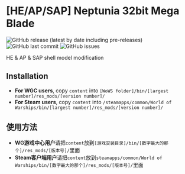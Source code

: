 ﻿# [HE/AP/SAP] Neptunia 32bit Mega Blade

![GitHub release (latest by date including pre-releases)](https://img.shields.io/github/v/release/SEA-group/DanColle-32bit-Mega-Blade?include_prereleases)
![GitHub last commit](https://img.shields.io/github/last-commit/SEA-group/DanColle-32bit-Mega-Blade)
![GitHub issues](https://img.shields.io/github/issues-raw/SEA-group/DanColle-32bit-Mega-Blade)

HE & AP & SAP shell model modification

## Installation
* **For WGC users**, copy `content` into `[WoWS folder]/bin/[largest number]/res_mods/[version number]/`
* **For Steam users**, copy `content` into `/steamapps/common/World of Warships/bin/[largest number]/res_mods/[version number]/`

## 使用方法
* **WG游戏中心用户**请把`content`放到`[游戏安装目录]/bin/[数字最大的那个]/res_mods/[版本号]/`里面
* **Steam客户端用户**请把`content`放到`steamapps/common/World of Warships/bin/[数字最大的那个]/res_mods/[版本号]/`里面